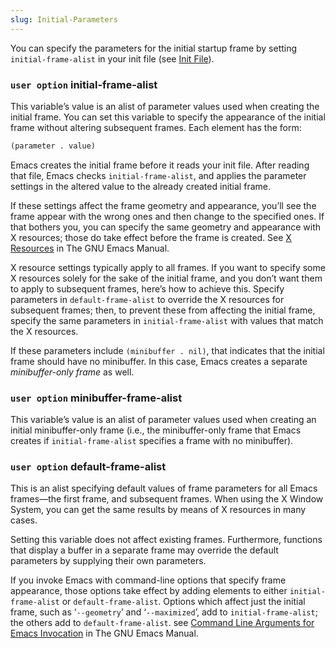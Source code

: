 ```yaml
---
slug: Initial-Parameters
---
```


You can specify the parameters for the initial startup frame by setting `initial-frame-alist` in your init file (see [Init File](Init-File)).

### <span className="tag useroption">`user option`</span> **initial-frame-alist**

This variable’s value is an alist of parameter values used when creating the initial frame. You can set this variable to specify the appearance of the initial frame without altering subsequent frames. Each element has the form:

```lisp
(parameter . value)
```

Emacs creates the initial frame before it reads your init file. After reading that file, Emacs checks `initial-frame-alist`, and applies the parameter settings in the altered value to the already created initial frame.

If these settings affect the frame geometry and appearance, you’ll see the frame appear with the wrong ones and then change to the specified ones. If that bothers you, you can specify the same geometry and appearance with X resources; those do take effect before the frame is created. See [X Resources](https://www.gnu.org/software/emacs/manual/html_mono/emacs.html#X-Resources) in The GNU Emacs Manual.

X resource settings typically apply to all frames. If you want to specify some X resources solely for the sake of the initial frame, and you don’t want them to apply to subsequent frames, here’s how to achieve this. Specify parameters in `default-frame-alist` to override the X resources for subsequent frames; then, to prevent these from affecting the initial frame, specify the same parameters in `initial-frame-alist` with values that match the X resources.

If these parameters include `(minibuffer . nil)`, that indicates that the initial frame should have no minibuffer. In this case, Emacs creates a separate *minibuffer-only frame* as well.

### <span className="tag useroption">`user option`</span> **minibuffer-frame-alist**

This variable’s value is an alist of parameter values used when creating an initial minibuffer-only frame (i.e., the minibuffer-only frame that Emacs creates if `initial-frame-alist` specifies a frame with no minibuffer).

### <span className="tag useroption">`user option`</span> **default-frame-alist**

This is an alist specifying default values of frame parameters for all Emacs frames—the first frame, and subsequent frames. When using the X Window System, you can get the same results by means of X resources in many cases.

Setting this variable does not affect existing frames. Furthermore, functions that display a buffer in a separate frame may override the default parameters by supplying their own parameters.

If you invoke Emacs with command-line options that specify frame appearance, those options take effect by adding elements to either `initial-frame-alist` or `default-frame-alist`. Options which affect just the initial frame, such as ‘`--geometry`’ and ‘`--maximized`’, add to `initial-frame-alist`; the others add to `default-frame-alist`. see [Command Line Arguments for Emacs Invocation](https://www.gnu.org/software/emacs/manual/html_mono/emacs.html#Emacs-Invocation) in The GNU Emacs Manual.
